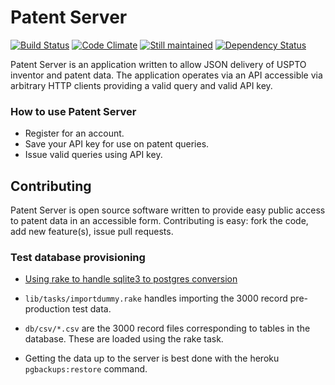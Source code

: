 # Patent Server

[![Build Status](https://secure.travis-ci.org/doolin/patentsnapper.png)](http://travis-ci.org/doolin/patentsnapper)
[![Code
Climate](https://codeclimate.com/badge.png)](https://codeclimate.com/github/doolin/patentsnapper)
[![Still
maintained](http://stillmaintained.com/stillmaintained/stillmaintained.png)](http://stillmaintained.com/doolin/patentsnapper)
[![Dependency Status](https://gemnasium.com/doolin/patentsnapper.png)](https://gemnasium.com/doolin/patentsnapper)


Patent Server is an application written to allow JSON delivery of USPTO
inventor and patent data. The application operates via an API accessible
via arbitrary HTTP clients providing a valid query and valid API key.

### How to use Patent Server

* Register for an account.
* Save your API key for use on patent queries.
* Issue valid queries using API key.



## Contributing

Patent Server is open source software written to provide easy public
access to patent data in an accessible form. Contributing is easy:
fork the code, add new feature(s), issue pull requests.



### Test database provisioning

* [Using rake to handle sqlite3 to postgres
conversion](http://blog.renaud.io/2011/10/05/rails-3-migrate-your-data-from-sqlite-to-postgresql/)

* `lib/tasks/importdummy.rake` handles importing the 3000 record
pre-production test data.

* `db/csv/*.csv` are the 3000 record files corresponding to tables in
the database. These are loaded using the rake task.

* Getting the data up to the server is best done with the heroku
`pgbackups:restore` command.

